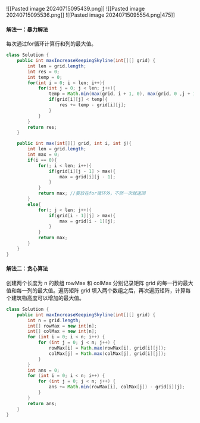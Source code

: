 ![[Pasted image 20240715095439.png]]
![[Pasted image 20240715095536.png]]
![[Pasted image 20240715095554.png|475]]

#### 解法一：暴力解法

每次通过for循环计算行和列的最大值。

```java
class Solution {
    public int maxIncreaseKeepingSkyline(int[][] grid) {
        int len = grid.length;
        int res = 0;
        int temp = 0;
        for(int i = 0; i < len; i++){
            for(int j = 0; j < len; j++){
                temp = Math.min(max(grid, i + 1, 0), max(grid, 0 ,j + 1));
                if(grid[i][j] < temp){
                    res += temp - grid[i][j];
                }
            }
        }
        return res;
    }

    public int max(int[][] grid, int i, int j){
        int len = grid.length;
        int max = 0;
        if(i == 0){
            for(; i < len; i++){
                if(grid[i][j - 1] > max){
                    max = grid[i][j - 1];
                }
            }
            return max; //要放在for循环外，不然一次就返回
        }
        else{
            for(; j < len; j++){
                if(grid[i - 1][j] > max){
                    max = grid[i - 1][j];
                }
            }
            return max;
        }
    }
}
```

#### 解法二：贪心算法

创建两个长度为 n 的数组 rowMax 和 colMax 分别记录矩阵 grid 的每一行的最大值和每一列的最大值。遍历矩阵 grid 填入两个数组之后，再次遍历矩阵，计算每个建筑物高度可以增加的最大值。

```java
class Solution {
    public int maxIncreaseKeepingSkyline(int[][] grid) {
        int n = grid.length;
        int[] rowMax = new int[n];
        int[] colMax = new int[n];
        for (int i = 0; i < n; i++) {
            for (int j = 0; j < n; j++) {
                rowMax[i] = Math.max(rowMax[i], grid[i][j]);
                colMax[j] = Math.max(colMax[j], grid[i][j]);
            }
        }
        int ans = 0;
        for (int i = 0; i < n; i++) {
            for (int j = 0; j < n; j++) {
                ans += Math.min(rowMax[i], colMax[j]) - grid[i][j];
            }
        }
        return ans;
    }
}
```

 